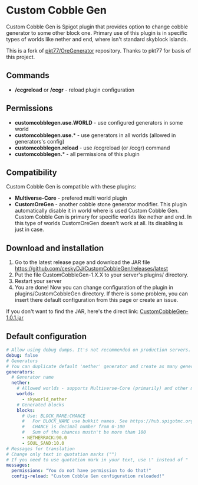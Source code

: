 # Custom Cobble Gen

Custom Cobble Gen is Spigot plugin that provides option to change cobble generator to some other block one. Primary use of this plugin is in specific types of worlds like nether and end, where isn't standard skyblock islands.

This is a fork of [pkt77/OreGenerator](https://github.com/pkt77/OreGenerator) repository. Thanks to pkt77 for basis of this project.

## Commands
- **/ccgreload** or **/ccgr** - reload plugin configuration

## Permissions
- **customcobblegen.use.WORLD** - use configured generators in some world  
- **customcobblegen.use.*** - use generators in all worlds (allowed in generators's config)
- **customcobblegen.reload** - use /ccgreload (or /ccgr) command
- **customcobblegen.*** - all permissions of this plugin

## Compatibility
Custom Cobble Gen is compatible with these plugins:
- **Multiverse-Core** - prefered multi world plugin
- **CustomOreGen** - another cobble stone generator modifier. This plugin automatically disable it in world where is used Custom Cobble Gen. Custom Cobble Gen is primary for specific worlds like nether and end. In this type of worlds CustomOreGen doesn't work at all. Its disabling is just in case.

## Download and installation
1. Go to the latest release page and download the JAR file https://github.com/ceskyDJ/CustomCobbleGen/releases/latest
2. Put the file CustomCobbleGen-1.X.X to your server's plugins/ directory.
3. Restart your server
4. You are done! Now you can change configuration of the plugin in plugins/CustomCobbleGen directory. If there is some problem, you can insert there default configuration from this page or create an issue.

If you don't want to find the JAR, here's the direct link: [CustomCobbleGen-1.0.1.jar](https://github.com/ceskyDJ/CustomCobbleGen/releases/download/v1.0.1/CustomCobbleGen-1.0.1.jar)

## Default configuration
```YAML
# Allow using debug dumps. It's not recommended on production servers.
debug: false
# Generators
# You can duplicate default 'nether' generator and create as many generators as you want
generators:
  # Generator name
  nether:
    # Allowed worlds - supports Multiverse-Core (primarily) and other multi world plugins
    worlds:
      - skyworld_nether
    # Generated blocks
    blocks:
      # Use: BLOCK_NAME:CHANCE
      #   For BLOCK_NAME use bukkit names. See https://hub.spigotmc.org/javadocs/bukkit/org/bukkit/Material.html.
      #   CHANCE is decimal number from 0-100
      #   Sum of the chances mustn't be more than 100
      - NETHERRACK:90.0
      - SOUL_SAND:10.0
# Messages for translation
# Change only text in quotation marks ("")
# If you need to use quotation mark in your text, use \" instead of "
messages:
  permissions: "You do not have permission to do that!"
  config-reload: "Custom Cobble Gen configuration reloaded!"
```
